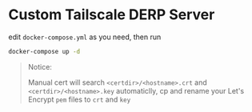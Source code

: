 # Custom Tailscale DERP Server

edit `docker-compose.yml` as you need, then run

```bash
docker-compose up -d
```

> Notice: 
> 
> Manual cert will search `<certdir>/<hostname>.crt` and `<certdir>/<hostname>.key` automaticlly, cp and rename your Let's Encrypt `pem` files to `crt` and `key`
